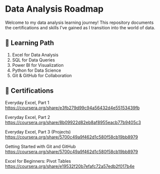 # Data Analysis Roadmap

Welcome to my data analysis learning journey! This repository documents the certifications and skills I’ve gained as I transition into the world of data.

## 🎯 Learning Path

1. Excel for Data Analysis
2. SQL for Data Queries
3. Power BI for Visualization
4. Python for Data Science
5. Git & GitHub for Collaboration

## 📜 Certifications

Everyday Excel, Part 1
https://coursera.org/share/e3fb279d99c94a56432d4e55153439fb

Everyday Excel, Part 2
https://coursera.org/share/8b09922d82eb8af8955eacb77b9405c3

Everyday Excel, Part 3 (Projects)
https://coursera.org/share/5700c49a9f462d1c580f58cb19bb8979

Getting Started with Git and GitHub
https://coursera.org/share/5700c49a9f462d1c580f58cb19bb8979

Excel for Beginners: Pivot Tables
https://coursera.org/share/e19532f20b7efafc72a57edb2f017b4e
